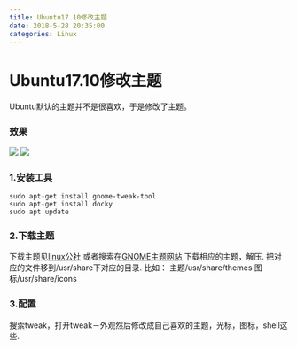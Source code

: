 ```yaml
---
title: Ubuntu17.10修改主题
date: 2018-5-28 20:35:00
categories: Linux
---
```

# Ubuntu17.10修改主题

Ubuntu默认的主题并不是很喜欢，于是修改了主题。

### 效果
![](images/mac1.png)
![](images/mac2.png)

### 1.安装工具
```
sudo apt-get install gnome-tweak-tool
sudo apt-get install docky
sudo apt update
```

### 2.下载主题
下载主题见[linux公社](https://www.linuxidc.com/theme/)
或者搜索在[GNOME主题网站](https://www.gnome-look.org/browse/cat/135/)
下载相应的主题，解压.
把对应的文件移到/usr/share下对应的目录.
比如：
主题/usr/share/themes
图标/usr/share/icons


### 3.配置
搜索tweak，打开tweak－外观然后修改成自己喜欢的主题，光标，图标，shell这些.
